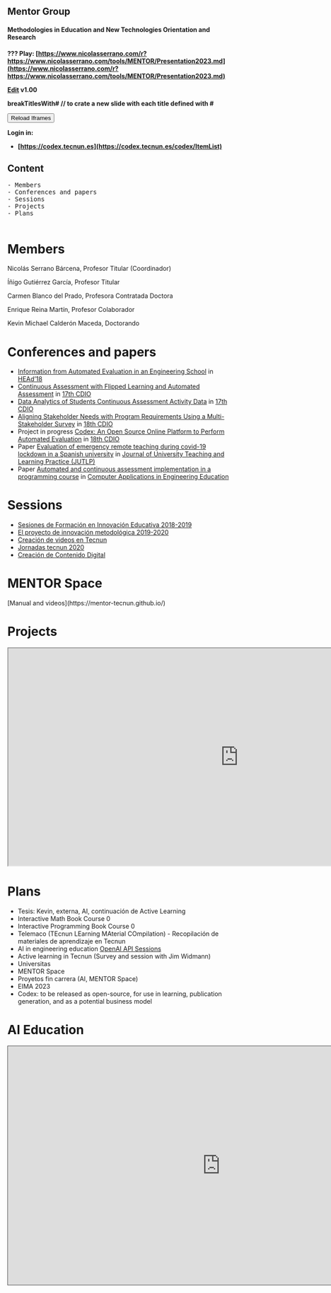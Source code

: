 
<h2>Mentor Group</h2>
<h4>Methodologies in Education and New Technologies Orientation and Research<h4>

???
Play: [https://www.nicolasserrano.com/r?https://www.nicolasserrano.com/tools/MENTOR/Presentation2023.md](https://www.nicolasserrano.com/r?https://www.nicolasserrano.com/tools/MENTOR/Presentation2023.md)

[Edit](https://github.com/nicolasserrano/tools/edit/master/MENTOR/Presentation2023.md) v1.00

breakTitlesWith#  // to crate a new slide with each title defined with #

<button onclick="reloadIframes()">Reload Iframes</button>

Login in:
- [https://codex.tecnun.es](https://codex.tecnun.es/codex/ItemList)

## Content
<pre>
- Members
- Conferences and papers
- Sessions
- Projects
- Plans
  
</pre>

# Members
Nicolás Serrano Bárcena,
Profesor Titular
(Coordinador)

Íñigo Gutiérrez García,
Profesor Titular

Carmen Blanco del Prado,
Profesora Contratada Doctora

Enrique Reina Martín,
Profesor Colaborador

Kevin  Michael Calderón Maceda,
Doctorando

# Conferences and papers
<ul>
  <li><a href="http://headconf.org/head18/wp-content/uploads/pdfs/8132.pdf">Information from Automated Evaluation in an Engineering School</a> in <a href="http://headconf.org/head18/">HEAd’18</a></li>
  <li><a href="http://www.cdio2021.chula.ac.th/download/CDIO2021_proceeding.pdf#page=436">Continuous Assessment with Flipped Learning and Automated Assessment</a> in <a href="https://cdio2021.chula.ac.th/">17th CDIO</a></li>
  <li><a href="http://www.cdio2021.chula.ac.th/download/CDIO2021_proceeding.pdf#page=458">Data Analytics of Students Continuous Assessment Activity Data</a> in <a href="https://cdio2021.chula.ac.th/">17th CDIO</a></li>
  <li><a href="https://en.ru.is/media/cdio2022/CDIO_2022_Proceedings.pdf#page=624">Aligning Stakeholder Needs with Program Requirements Using a Multi-Stakeholder Survey</a> in <a href="https://en.ru.is/cdio2022">18th CDIO</a></li>
  <li>Project in progress <a href="https://en.ru.is/media/cdio2022/02_CDIO2022_PiPs_v2022-06-08.pdf">Codex: An Open Source Online Platform to Perform Automated Evaluation</a> in <a href="https://en.ru.is/cdio2022">18th CDIO</a></li>
  <li>Paper <a href="https://ro.uow.edu.au/jutlp/vol19/iss5/07">Evaluation of emergency remote teaching during covid-19 lockdown in a Spanish university</a> in <a href="https://ro.uow.edu.au/jutlp/">Journal of University Teaching and Learning Practice (JUTLP)</a></li>
  <li>Paper <a href="http://doi.org/10.1002/cae.22681">Automated and continuous assessment implementation in a programming course</a> in <a href="https://onlinelibrary.wiley.com/journal/10990542">Computer Applications in Engineering Education</a></li>
</ul>

# Sessions
<ul>
  <li><a href="http://www.nicolasserrano.com/tools/MENTOR/Sesiones2018-2019.pdf">Sesiones de Formación en Innovación Educativa 2018-2019</a></li>
  <li><a href="https://www.theflippedclassroom.es/tecnun/">El proyecto de innovación metodológica 2019-2020</a></li>
  <li><a href="http://www.nicolasserrano.com/Panopto/">Creación de videos en Tecnun</a></li>
  <li><a href="https://sites.google.com/theflippedclassroom.es/jornadastecnun2020">Jornadas tecnun 2020</a></li>
  <li><a href="http://www.nicolasserrano.com/CCD.html">Creación de Contenido Digital</a></li>
</ul>

<h1>MENTOR Space</h1>
[Manual and videos](https://mentor-tecnun.github.io/)

# Projects
<iframe width="1040"  height="492"" src="https://eimakatalogoa.eus/vufind/Author/Home?author=Nafarroako+Unibertsitatea" allowfullscreen></iframe>

# Plans
- Tesis: Kevin, externa, AI, continuación de Active Learning
- Interactive Math Book Course 0
- Interactive Programming Book Course 0
- Telemaco (TEcnun LEarning MAterial COmpilation) - Recopilación de materiales de aprendizaje en Tecnun
- AI in engineering education [OpenAI API Sessions](http://www.nicolasserrano.com/r?http://www.nicolasserrano.com/digital/APIChatGPT.md)
- Active learning in Tecnun (Survey and session with Jim Widmann)
- Universitas
- MENTOR Space
- Proyetos fin carrera (AI, MENTOR Space)
- EIMA 2023
- Codex: to be released as open-source, for use in learning, publication generation, and as a potential business model

# AI Education
<iframe src="https://unav.cloud.panopto.eu/Panopto/Pages/Embed.aspx?id=09efbcb1-c085-4c95-86b8-b0a000da48a5&autoplay=false&offerviewer=true&showtitle=true&showbrand=false&captions=false&interactivity=all" height="540" width="960" style="border: 1px solid #464646;" allowfullscreen allow="autoplay" aria-label="Reproductor de vídeo Panopto incrustado"></iframe>
  
